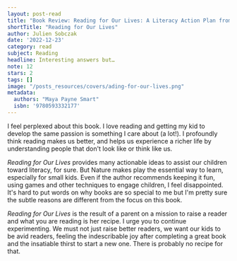 ```yaml
---
layout: post-read
title: "Book Review: Reading for Our Lives: A Literacy Action Plan from Birth to Six"
shortTitle: "Reading for Our Lives"
author: Julien Sobczak
date: '2022-12-23'
category: read
subject: Reading
headline: Interesting answers but…
note: 12
stars: 2
tags: []
image: "/posts_resources/covers/ading-for-our-lives.png"
metadata:
  authors: "Maya Payne Smart"
  isbn: '9780593332177'
---
```


I feel perplexed about this book. I love reading and getting my kid to develop the same passion is something I care about (a lot!). I profoundly think reading makes us better, and helps us experience a richer life by understanding people that don't look like or think like us.

_Reading for Our Lives_ provides many actionable ideas to assist our children toward literacy, for sure. But Nature makes play the essential way to learn, especially for small kids. Even if the author recommends keeping it fun, using games and other techniques to engage children, I feel disappointed. It's hard to put words on why books are so special to me but I'm pretty sure the subtle reasons are different from the focus on this book.

_Reading for Our Lives_ is the result of a parent on a mission to raise a reader and what you are reading is her recipe. I urge you to continue experimenting. We must not just raise better readers, we want our kids to be avid readers, feeling the indescribable joy after completing a great book and the insatiable thirst to start a new one. There is probably no recipe for that.
    